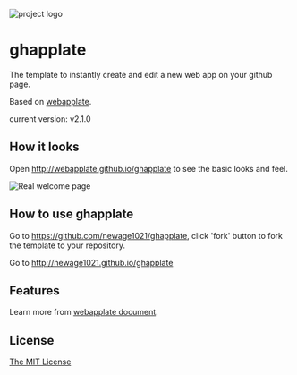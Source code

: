 ![project logo](https://raw.github.com/webapplate/ghapplate/gh-pages/public/style/icons/icon128.png) 

# ghapplate 

The template to instantly create and edit a new web app on your github page.

Based on [webapplate](http://webapplate.github.io/).

current version: v2.1.0

## How it looks

Open http://webapplate.github.io/ghapplate to see the basic looks and feel.

![Real welcome page](http://i.imgur.com/8AGwXCG.png)

## How to use ghapplate

Go to https://github.com/newage1021/ghapplate, click 'fork' button to fork the template to your repository.

Go to http://newage1021.github.io/ghapplate
## Features

Learn more from [webapplate document](https://github.com/webapplate/webapplate/wiki).

## License

[The MIT License](http://opensource.org/licenses/MIT)
